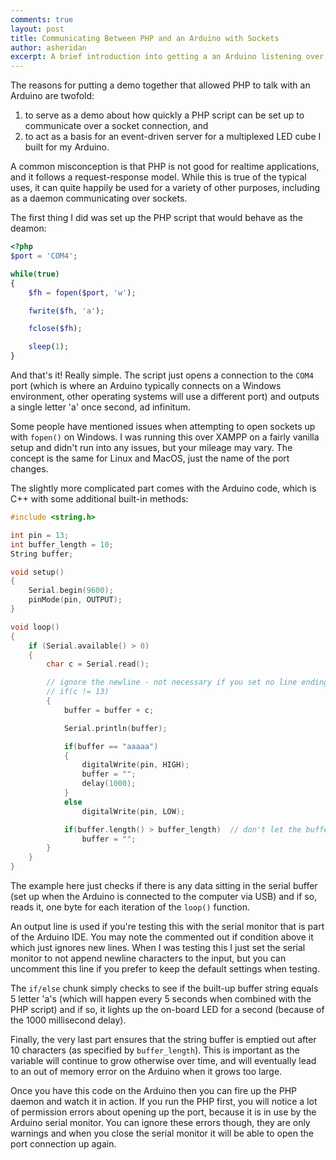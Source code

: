 ```yaml
---
comments: true
layout: post
title: Communicating Between PHP and an Arduino with Sockets
author: asheridan
excerpt: A brief introduction into getting a an Arduino listening over a USB connection with a PHP script on the other end
---
```


The reasons for putting a demo together that allowed PHP to talk with an Arduino are twofold:

1. to serve as a demo about how quickly a PHP script can be set up to communicate over a socket connection, and
1. to act as a basis for an event-driven server for a multiplexed LED cube I built for my Arduino.

A common misconception is that PHP is not good for realtime applications, and it follows a request-response model. While this is true of the typical uses, it can quite happily be used for a variety of other purposes, including as a daemon communicating over sockets.

The first thing I did was set up the PHP script that would behave as the deamon:

```php
<?php
$port = 'COM4';

while(true)
{
	$fh = fopen($port, 'w');

	fwrite($fh, 'a');

	fclose($fh);

	sleep(1);
}
```

And that's it! Really simple. The script just opens a connection to the <code>COM4</code> port (which is where an Arduino typically connects on a Windows environment, other operating systems will use a different port) and outputs a single letter 'a' once second, ad infinitum.

Some people have mentioned issues when attempting to open sockets up with <code>fopen()</code> on Windows. I was running this over XAMPP on a fairly vanilla setup and didn't run into any issues, but your mileage may vary. The concept is the same for Linux and MacOS, just the name of the port changes.

The slightly more complicated part comes with the Arduino code, which is C++ with some additional built-in methods:

```c
#include <string.h>

int pin = 13;
int buffer_length = 10;
String buffer;

void setup()
{
	Serial.begin(9600);
	pinMode(pin, OUTPUT);
}

void loop()
{
	if (Serial.available() > 0)
	{
		char c = Serial.read();

		// ignore the newline - not necessary if you set no line ending in the serial monitor or you communicate directly via sockets
		// if(c != 13)
		{
			buffer = buffer + c;

			Serial.println(buffer);

			if(buffer == "aaaaa")
			{
				digitalWrite(pin, HIGH);
				buffer = "";
				delay(1000);
			}
			else
				digitalWrite(pin, LOW);

			if(buffer.length() > buffer_length)  // don't let the buffer grow too large and cause an out of memory error!
				buffer = "";
		}
	}
}
```

The example here just checks if there is any data sitting in the serial buffer (set up when the Arduino is connected to the computer via USB) and if so, reads it, one byte for each iteration of the <code>loop()</code> function.

An output line is used if you're testing this with the serial monitor that is part of the Arduino IDE. You may note the commented out if condition above it which just ignores new lines. When I was testing this I just set the serial monitor to not append newline characters to the input, but you can uncomment this line if you prefer to keep the default settings when testing.

The <code>if/else</code> chunk simply checks to see if the built-up buffer string equals 5 letter 'a's (which will happen every 5 seconds when combined with the PHP script) and if so, it lights up the on-board LED for a second (because of the 1000 millisecond delay).

Finally, the very last part ensures that the string buffer is emptied out after 10 characters (as specified by <code>buffer_length</code>). This is important as the variable will continue to grow otherwise over time, and will eventually lead to an out of memory error on the Arduino when it grows too large.

Once you have this code on the Arduino then you can fire up the PHP daemon and watch it in action. If you run the PHP first, you will notice a lot of permission errors about opening up the port, because it is in use by the Arduino serial monitor. You can ignore these errors though, they are only warnings and when you close the serial monitor it will be able to open the port connection up again.


